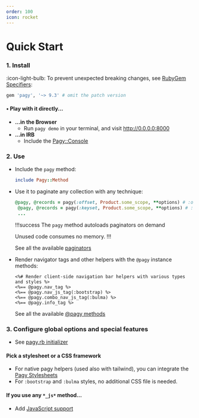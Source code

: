 ```yaml
---
order: 100
icon: rocket
---
```


# Quick Start

### 1. Install

:icon-light-bulb: To prevent unexpected breaking changes, see [RubyGem Specifiers](http://guides.rubygems.org/patterns/#pessimistic-version-constraint):

```ruby Gemfile
gem 'pagy', '~> 9.3' # omit the patch version
```

#### • Play with it directly...

- **...in the Browser**
  - Run `pagy demo` in your terminal, and visit http://0.0.0.0:8000
- **...in IRB**
  - Include the [Pagy::Console](../sandbox/console)

### 2. Use


- Include the `pagy` method:
  ```ruby ApplicationController/AnyController
  include Pagy::Method
  ``` 

- Use it to paginate any collection with any technique:
  ```ruby Controller Controller/action
  @pagy, @records = pagy(:offset, Product.some_scope, **options) # :offset paginator
   @pagy, @records = pagy(:keyset, Product.some_scope, **options) # :keyset paginator
   ...
  ```
  
  !!!success The `pagy` method autoloads paginators on demand

  Unused code consumes no memory.
  !!!
  
  See all the available [paginators](../toolbox/paginators#paginators)

- Render navigator tags and other helpers with the `@pagy` instance methods:

  ```erb
  <%# Render client-side navigation bar helpers with various types and styles %>
  <%== @pagy.nav_tag %>
  <%== @pagy.nav_js_tag(:bootstrap) %>
  <%== @pagy.combo_nav_js_tag(:bulma) %>
  <%== @pagy.info_tag %>
  ``` 
  See all the available [@pagy methods](../toolbox/methods)

### 3. Configure global options and special features

- See [pagy.rb initializer](../toolbox/initializer.md)

#### Pick a stylesheet or a CSS framework

- For native pagy helpers (used also with tailwind), you can integrate the [Pagy Stylesheets](../resources/stylesheet)
- For `:bootstrap` and `:bulma` styles, no additional CSS file is needed.

#### If you use any `*_js*` method...

- Add [JavaScript support](../resources/javascript)
